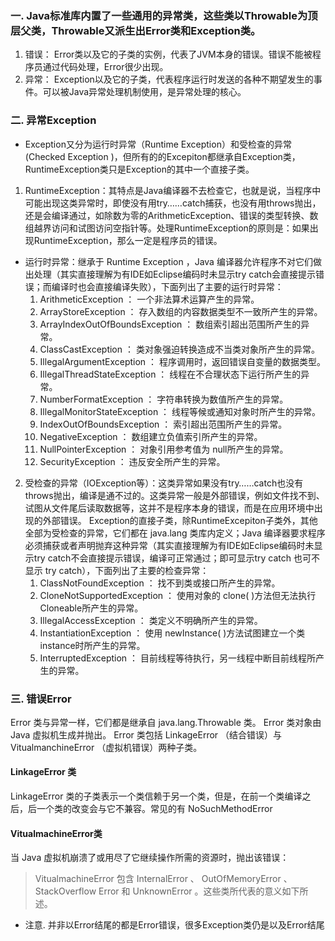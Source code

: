 ### 一. Java标准库内置了一些通用的异常类，这些类以Throwable为顶层父类，Throwable又派生出Error类和Exception类。
1. 错误： Error类以及它的子类的实例，代表了JVM本身的错误。错误不能被程序员通过代码处理，Error很少出现。
2. 异常： Exception以及它的子类，代表程序运行时发送的各种不期望发生的事件。可以被Java异常处理机制使用，是异常处理的核心。

### 二. 异常Exception
- Exception又分为运行时异常（Runtime Exception）和受检查的异常(Checked Exception )，但所有的的Excepiton都继承自Exception类，RuntimeException类只是Exception的其中一个直接子类。
1. RuntimeException：其特点是Java编译器不去检查它，也就是说，当程序中可能出现这类异常时，即使没有用try……catch捕获，也没有用throws抛出，还是会编译通过，如除数为零的ArithmeticException、错误的类型转换、数组越界访问和试图访问空指针等。处理RuntimeException的原则是：如果出现RuntimeException，那么一定是程序员的错误。
- 运行时异常：继承于 Runtime Exception ，Java 编译器允许程序不对它们做出处理（其实直接理解为有IDE如Eclipse编码时未显示try catch会直接提示错误；而编译时也会直接编译失败），下面列出了主要的运行时异常：
   1. ArithmeticException ： 一个非法算术运算产生的异常。
   2.  ArrayStoreException ： 存入数组的内容数据类型不一致所产生的异常。
   3. ArrayIndexOutOfBoundsException ： 数组索引超出范围所产生的异常。
   4. ClassCastException ： 类对象强迫转换造成不当类对象所产生的异常。
   5. IllegalArgumentException ： 程序调用时，返回错误自变量的数据类型。
   6. IllegalThreadStateException ： 线程在不合理状态下运行所产生的异常。
   7. NumberFormatException ： 字符串转换为数值所产生的异常。
   8. IllegalMonitorStateException ： 线程等候或通知对象时所产生的异常。
   9. IndexOutOfBoundsException ： 索引超出范围所产生的异常。
   10. NegativeException ： 数组建立负值索引所产生的异常。
   11. NullPointerException ： 对象引用参考值为 null所产生的异常。
   12. SecurityException ： 违反安全所产生的异常。
2. 受检查的异常（IOException等）：这类异常如果没有try……catch也没有throws抛出，编译是通不过的。这类异常一般是外部错误，例如文件找不到、试图从文件尾后读取数据等，这并不是程序本身的错误，而是在应用环境中出现的外部错误。
Exception的直接子类，除RuntimeExcepiton子类外，其他全部为受检查的异常，它们都在 java.lang 类库内定义；Java 编译器要求程序必须捕获或者声明抛弃这种异常（其实直接理解为有IDE如Eclipse编码时未显示try catch不会直接提示错误，编译可正常通过；即可显示try catch 也可不显示 try catch），下面列出了主要的检查异常：
   1. ClassNotFoundException ： 找不到类或接口所产生的异常。
   2. CloneNotSupportedException ： 使用对象的 clone( )方法但无法执行 Cloneable所产生的异常。
   3.  IllegalAccessException ： 类定义不明确所产生的异常。
   4. InstantiationException ： 使用 newInstance( )方法试图建立一个类 instance时所产生的异常。
   5.  InterruptedException ： 目前线程等待执行，另一线程中断目前线程所产生的异常。

### 三. 错误Error
Error 类与异常一样，它们都是继承自 java.lang.Throwable 类。 Error 类对象由 Java 虚拟机生成并抛出。 Error 类包括 LinkageError （结合错误）与 VitualmanchineError （虚拟机错误）两种子类。
#### LinkageError 类
LinkageError 类的子类表示一个类信赖于另一个类，但是，在前一个类编译之后，后一个类的改变会与它不兼容。常见的有 NoSuchMethodError
#### VitualmachineError类
当 Java 虚拟机崩溃了或用尽了它继续操作所需的资源时，抛出该错误：
> VitualmachineError 包含 InternalError 、 OutOfMemoryError 、 StackOverflow Error 和 UnknownError 。这些类所代表的意义如下所述。

- 注意. 并非以Error结尾的都是Error错误，很多Exception类仍是以及Error结尾